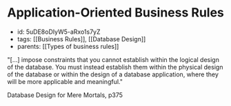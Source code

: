 # Application-Oriented Business Rules
* id: 5uDE8oDIyW5-aRxo1s7yZ
* tags: [[Business Rules]], [[Database Design]]
* parents: [[Types of business rules]]

"[...] impose constraints that you cannot establish within the logical design of the database. You must instead establish them within the physical design of the database or within the design of a database application, where they will be more applicable and meaningful."

Database Design for Mere Mortals, p375